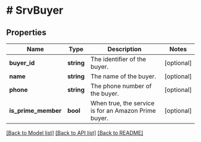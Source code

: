 # # SrvBuyer

## Properties

Name | Type | Description | Notes
------------ | ------------- | ------------- | -------------
**buyer_id** | **string** | The identifier of the buyer. | [optional]
**name** | **string** | The name of the buyer. | [optional]
**phone** | **string** | The phone number of the buyer. | [optional]
**is_prime_member** | **bool** | When true, the service is for an Amazon Prime buyer. | [optional]

[[Back to Model list]](../../README.md#models) [[Back to API list]](../../README.md#endpoints) [[Back to README]](../../README.md)
